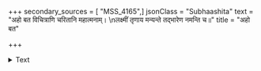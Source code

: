 +++
secondary_sources = [ "MSS_4165",]
jsonClass = "Subhaashita"
text = "अहो बत विचित्राणि चरितानि महात्मनाम्।  \nलक्ष्मीं तृणाय मन्यन्ते तद्भारेण नमन्ति च॥"
title = "अहो बत"

+++

<details><summary>Text</summary>

अहो बत विचित्राणि चरितानि महात्मनाम्।  
लक्ष्मीं तृणाय मन्यन्ते तद्भारेण नमन्ति च॥
</details>
